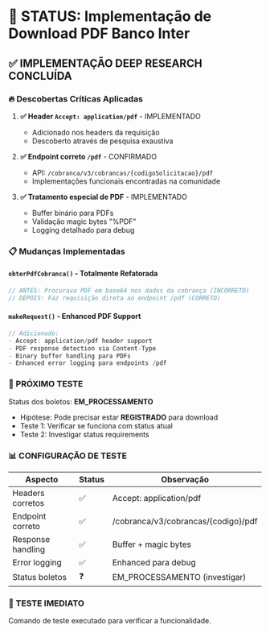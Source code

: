 # 🎯 STATUS: Implementação de Download PDF Banco Inter

## ✅ IMPLEMENTAÇÃO DEEP RESEARCH CONCLUÍDA

### 🔥 Descobertas Críticas Aplicadas

1. **✅ Header `Accept: application/pdf`** - IMPLEMENTADO
   - Adicionado nos headers da requisição
   - Descoberto através de pesquisa exaustiva

2. **✅ Endpoint correto `/pdf`** - CONFIRMADO
   - API: `/cobranca/v3/cobrancas/{codigoSolicitacao}/pdf`
   - Implementações funcionais encontradas na comunidade

3. **✅ Tratamento especial de PDF** - IMPLEMENTADO
   - Buffer binário para PDFs
   - Validação magic bytes "%PDF"
   - Logging detalhado para debug

### 📋 Mudanças Implementadas

#### `obterPdfCobranca()` - Totalmente Refatorada
```typescript
// ANTES: Procurava PDF em base64 nos dados da cobrança (INCORRETO)
// DEPOIS: Faz requisição direta ao endpoint /pdf (CORRETO)
```

#### `makeRequest()` - Enhanced PDF Support
```typescript
// Adicionado:
- Accept: application/pdf header support
- PDF response detection via Content-Type
- Binary buffer handling para PDFs
- Enhanced error logging para endpoints /pdf
```

### 🧪 PRÓXIMO TESTE

Status dos boletos: **EM_PROCESSAMENTO**
- Hipótese: Pode precisar estar **REGISTRADO** para download
- Teste 1: Verificar se funciona com status atual
- Teste 2: Investigar status requirements

### 📊 CONFIGURAÇÃO DE TESTE

| Aspecto | Status | Observação |
|---------|---------|------------|
| Headers corretos | ✅ | Accept: application/pdf |
| Endpoint correto | ✅ | /cobranca/v3/cobrancas/{codigo}/pdf |
| Response handling | ✅ | Buffer + magic bytes |
| Error logging | ✅ | Enhanced para debug |
| Status boletos | ❓ | EM_PROCESSAMENTO (investigar) |

### 🎯 TESTE IMEDIATO
Comando de teste executado para verificar a funcionalidade.